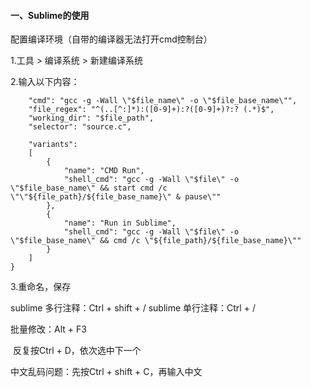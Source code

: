 #### 一、Sublime的使用

配置编译环境（自带的编译器无法打开cmd控制台）

1.工具 > 编译系统 > 新建编译系统

2.输入以下内容：

```{
    "cmd": "gcc -g -Wall \"$file_name\" -o \"$file_base_name\"",
    "file_regex": "^(..[^:]*):([0-9]+):?([0-9]+)?:? (.*)$",
    "working_dir": "$file_path",
    "selector": "source.c",

    "variants":
    [
        {
            "name": "CMD Run",
            "shell_cmd": "gcc -g -Wall \"$file\" -o \"$file_base_name\" && start cmd /c \"\"${file_path}/${file_base_name}\" & pause\""
        },
        {
            "name": "Run in Sublime",
            "shell_cmd": "gcc -g -Wall \"$file\" -o \"$file_base_name\" && cmd /c \"${file_path}/${file_base_name}\""
        }
    ]
}
```

3.重命名，保存

sublime 多行注释：Ctrl + shift + /
sublime 单行注释：Ctrl +  /

批量修改：Alt + F3

​			反复按Ctrl + D，依次选中下一个

中文乱码问题：先按Ctrl + shift + C，再输入中文